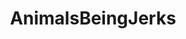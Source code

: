 ---
title: AnimalsBeingJerks
crosslinks:
- gifs
- NSFWFunny
- xkcd
- PeopleFuckingDying
- aww
- funny
- AskReddit
- AnimalTextGifs
- videos
- UpvotedBecauseGirl
- PartyParrot
- cars
- cats
- BetterEveryLoop
- explainlikeimfive
- ChildrenFallingOver
- WTF
- pics
- OutOfTheLoop
- nocontext
---